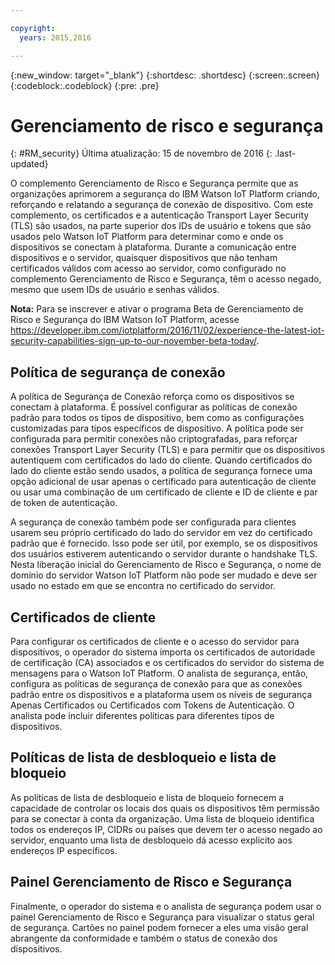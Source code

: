 ```yaml
---

copyright:
  years: 2015,2016

---
```


{:new_window: target="\_blank"}
{:shortdesc: .shortdesc}
{:screen:.screen}
{:codeblock:.codeblock}
{:pre: .pre}

# Gerenciamento de risco e segurança
{: #RM_security}
Última atualização: 15 de novembro de 2016
{: .last-updated}

O complemento Gerenciamento de Risco e Segurança permite que as organizações aprimorem a segurança do IBM Watson IoT Platform criando, reforçando e relatando a segurança de conexão de dispositivo. Com este complemento, os certificados e a autenticação Transport Layer Security (TLS) são usados, na parte superior dos IDs de usuário e tokens que são usados pelo Watson IoT Platform para determinar como e onde os dispositivos se conectam à plataforma. Durante a comunicação entre dispositivos e o servidor, quaisquer dispositivos que não tenham certificados válidos com acesso ao servidor, como configurado no complemento Gerenciamento de Risco e Segurança, têm o acesso negado, mesmo que usem IDs de usuário e senhas válidos.

**Nota:** Para se inscrever e ativar o programa Beta de Gerenciamento de Risco e Segurança do IBM Watson IoT Platform, acesse https://developer.ibm.com/iotplatform/2016/11/02/experience-the-latest-iot-security-capabilities-sign-up-to-our-november-beta-today/.

## Política de segurança de conexão

A política de Segurança de Conexão reforça como os dispositivos se conectam à plataforma. É possível configurar as políticas de conexão padrão para todos os tipos de dispositivo, bem como as configurações customizadas para tipos específicos de dispositivo. A política pode ser configurada para permitir conexões não criptografadas, para reforçar conexões Transport Layer Security (TLS) e para permitir que os dispositivos autentiquem com certificados do lado do cliente. Quando certificados do lado do cliente estão sendo usados, a política de segurança fornece uma opção adicional de usar apenas o certificado para autenticação de cliente ou usar uma combinação de um certificado de cliente e ID de cliente e par de token de autenticação.   

A segurança de conexão também pode ser configurada para clientes usarem seu próprio certificado do lado do servidor em vez do certificado padrão que é fornecido. Isso pode ser útil, por exemplo, se os dispositivos dos usuários estiverem autenticando o servidor durante o handshake TLS. Nesta liberação inicial do Gerenciamento de Risco e Segurança, o nome de domínio do servidor Watson IoT Platform não pode ser mudado e deve ser usado no estado em que se encontra no certificado do servidor.

## Certificados de cliente

Para configurar os certificados de cliente e o acesso do servidor para dispositivos, o operador do sistema importa os certificados de autoridade de certificação (CA) associados e os certificados do servidor do sistema de mensagens para o Watson IoT Platform. O analista de segurança, então, configura as políticas de segurança de conexão para que as conexões padrão entre os dispositivos e a plataforma usem os níveis de segurança Apenas Certificados ou Certificados com Tokens de Autenticação. O analista pode incluir diferentes políticas para diferentes tipos de dispositivos.

## Políticas de lista de desbloqueio e lista de bloqueio

As políticas de lista de desbloqueio e lista de bloqueio fornecem a capacidade de controlar os locais dos quais os dispositivos têm permissão para se conectar à conta da organização. Uma lista de bloqueio identifica todos os endereços IP, CIDRs ou países que devem ter o acesso negado ao servidor, enquanto uma lista de desbloqueio dá acesso explícito aos endereços IP específicos.

## Painel Gerenciamento de Risco e Segurança

Finalmente, o operador do sistema e o analista de segurança podem usar o painel Gerenciamento de Risco e Segurança para visualizar o status geral de segurança. Cartões no painel podem fornecer a eles uma visão geral abrangente da conformidade e também o status de conexão dos dispositivos.
